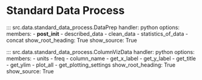 # Standard Data Process

::: src.data.standard_data_process.DataPrep
    handler: python
    options:
        members:
          - __post_init__
          - described_data
          - clean_data
          - statistics_of_data
          - concat
        show_root_heading: True
        show_source: True

::: src.data.standard_data_process.ColumnVizData
    handler: python
    options:
        members:
          - units
          - freq
          - column_name
          - get_x_label
          - get_y_label
          - get_title
          - get_ylim
          - plot_all
          - get_plotting_settings
        show_root_heading: True
        show_source: True
